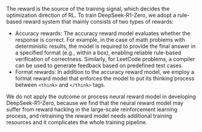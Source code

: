 The reward is the source of the training signal, which decides the optimization direction of RL. To train DeepSeek-R1-Zero, we adopt a rule-based reward system that mainly consists of two types of rewards:

- Accuracy rewards: The accuracy reward model evaluates whether the response is correct. For example, in the case of math problems with deterministic results, the model is required to provide the final answer in a specified format (e.g., within a box), enabling reliable rule-based verification of correctness. Similarly, for LeetCode problems, a compiler can be used to generate feedback based on predefined test cases.
- Format rewards: In addition to the accuracy reward model, we employ a format reward model that enforces the model to put its thinking process between `<think>` and `</think>` tags.

We do not apply the outcome or process neural reward model in developing DeepSeek-R1-Zero, because we find that the neural reward model may suffer from reward hacking in the large-scale reinforcement learning process, and retraining the reward model needs additional training resources and it complicates the whole training pipeline.